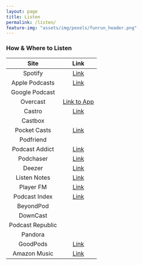 ```yaml
---
layout: page
title: Listen
permalink: /listen/
feature-img: "assets/img/pexels/funrun_header.png"
---
```


### How & Where to Listen

|       Site       |                                                      Link                                                      |
| :--------------: | :------------------------------------------------------------------------------------------------------------: |
|     Spotify      |                          [Link](https://open.spotify.com/show/1Tc78jY0jNdrzwMlGsSXm4)                          |
|  Apple Podcasts  |                [Link](https://podcasts.apple.com/us/podcast/run-for-the-fun-of-it/id1673053550)                |
|  Google Podcast  |
|     Overcast     |                                      [Link to App](https://overcast.fm/)                                       |
|      Castro      |                     [Link](https://castro.fm/podcast/4346a072-3a42-499a-ad52-fc9645a02785)                     |
|     Castbox      |
|   Pocket Casts   |                                        [Link](https://pca.st/61a4me1e)                                         |
|    Podfriend     |
|  Podcast Addict  |                               [Link](https://podcastaddict.com/podcast/4284635)                                |
|    Podchaser     |                    [Link](https://www.podchaser.com/podcasts/run-for-the-fun-of-it-5094182)                    |
|      Deezer      |                                 [Link](https://www.deezer.com/us/show/5754627)                                 |
|   Listen Notes   | [Link](https://www.listennotes.com/podcasts/run-for-the-fun-of-it-conor-hoekstra-y%C3%BCba%C3%AD-vrVqT2hJLjk/) |
|    Player FM     |                             [Link](https://player.fm/series/run-for-the-fun-of-it)                             |
|  Podcast Index   |                                [Link](https://podcastindex.org/podcast/6049352)                                |
|    BeyondPod     |
|     DownCast     |
| Podcast Republic |
|     Pandora      |
|     GoodPods     |                       [Link](https://goodpods.com/podcasts/run-for-the-fun-of-it-248005)                       |
|   Amazon Music   |      [Link](https://music.amazon.com/podcasts/1bba227b-23d8-4da7-af36-8f43aeb4b1ba/run-for-the-fun-of-it)      |

